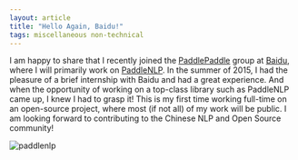 ```yaml
---
layout: article
title: "Hello Again, Baidu!"
tags: miscellaneous non-technical
---
```


I am happy to share that I recently joined the [PaddlePaddle](https://github.com/PaddlePaddle/Paddle) group at [Baidu](https://baidu.com/), where I will primarily work on [PaddleNLP](https://github.com/PaddlePaddle/PaddleNLP). In the summer of 2015, I had the pleasure of a brief internship with Baidu and had a great experience. And when the opportunity of working on a top-class library such as PaddleNLP came up, I knew I had to grasp it! This is my first time working full-time on an open-source project, where most (if not all) of my work will be public. I am looking forward to contributing to the Chinese NLP and Open Source community!

![paddlenlp](https://sijunhe-blog.s3.us-west-1.amazonaws.com/plots/post33/paddlenlp.png)